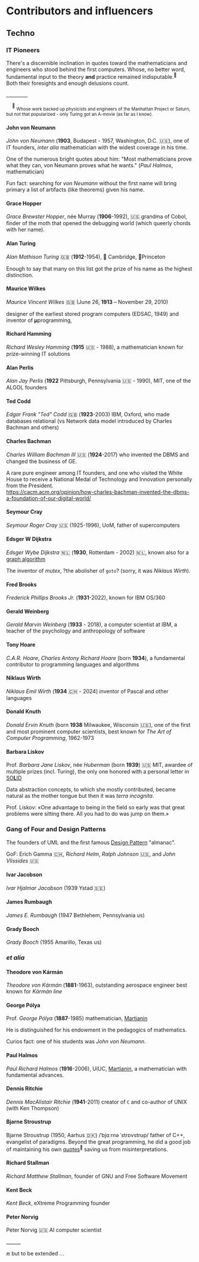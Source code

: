 # Contributors and influencers

## Techno

### IT Pioneers

There's a discernible inclination in quotes toward the mathematicians and engineers who stood behind the first computers. Whose, no better word, fundamental input to the theory **and** practice remained indisputable.<sup>:raising_hand:</sup> Both&nbsp;their&nbsp;foresights and enough delusions count.

\_________

&nbsp;&nbsp;&nbsp;&nbsp;<sup>:raising_hand:</sup> <sub>Whose work backed up physicists and engineers of the Manhattan Project or Saturn, but not that popularized - only Turing got an A-movie (as far as I know).</sub>

#### John von Neumann

_John von Neumann_ (**1903**, Budapest - 1957, Washington, D.C. 🇺🇸), one of IT founders, _inter alia_ mathematician with the widest coverage in his time. 

One of the numerous bright quotes about him: "Most mathematicians prove what they can, von Neumann proves what he wants." (_Paul Halmos_, mathematician)

Fun fact: searching for _von Neumann_ without the first name will bring primary a list of artifacts (like theorems) given his name.

#### Grace Hopper

_Grace Brewster Hopper_, née Murray (**1906**-1992), 🇺🇸 grandma of Cobol, finder of the moth that opened the debugging world (which queerly chords with her name).

#### Alan Turing

_Alan Mathison Turing_ 🇬🇧 (**1912**-1954), 🏅 Cambridge, 🏅Princeton

Enough to say that many on this list got the prize of his name as the highest distinction.

#### Maurice Wilkes

_Maurice Vincent Wilkes_ 🇬🇧 (June 26, **1913** – November 29, 2010) 

designer of the earliest stored program computers (EDSAC, 1949) and inventor of **μ**programming,

#### Richard Hamming

_Richard Wesley Hamming_ (**1915** 🇺🇸 - 1988), a mathematician known for prize-winning IT solutions

#### Alan Perlis

_Alan Jay Perlis_ (**1922** Pittsburgh, Pennsylvania :us: - 1990), MIT, one of the ALGOL founders

#### Ted Codd

_Edgar Frank "Ted" Codd_ 🇬🇧 (**1923**-2003) IBM, Oxford, who made databases relational (vs Network data model introduced by Charles Bachman and others)

#### Charles Bachman

_Charles William Bachman III_ 🇺🇸 (**1924**-2017) who invented the DBMS and changed the business of GE.

A rare pure engineer among IT founders, and one who visited the White House to receive a National Medal of Technology and Innovation personally from the President.\
https://cacm.acm.org/opinion/how-charles-bachman-invented-the-dbms-a-foundation-of-our-digital-world/

#### Seymour Cray

_Seymour Roger Cray_ 🇺🇸 (1925-1996), UoM, father of supercomputers

#### Edsger W Dijkstra

_Edsger Wybe Dijkstra_ 🇳🇱 (**1930**, Rotterdam  - 2002) 🇳🇱, known also for a [graph algorithm](https://en.wikipedia.org/wiki/Dijkstra%27s_algorithm)

 The inventor of _mutex_, ?the abolisher of `goto`? (sorry, it was _Niklaus Wirth_).

#### Fred Brooks

_Frederick Phillips Brooks Jr._ (**1931**-2022), known for IBM	OS/360

#### Gerald Weinberg

_Gerald Marvin Weinberg_ (**1933** - 2018), a computer scientist at IBM, a teacher of the psychology and anthropology of software

#### Tony Hoare

_C.A.R. Hoare_, _Charles Antony Richard Hoare_ (born **1934**), a fundamental contributor to programming languages and algorithms

#### Niklaus Wirth

_Niklaus Emil Wirth_ (**1934** 🇨🇭 - 2024) inventor of Pascal and other languages

#### Donald Knuth

_Donald Ervin Knuth_ (born **1938** Milwaukee, Wisconsin 🇺🇸), one of the first and most prominent computer scientists, best known for _The Art of Computer Programming_, 1962-1973

#### Barbara Liskov

Prof. _Barbara Jane Liskov_, née _Huberman_ (born **1939**) 🇺🇸 MIT, awardee of multiple prizes (incl. Turing), the only one honored with a personal letter in [SO**L**ID](https://en.wikipedia.org/wiki/SOLID)

Data abstraction concepts, to which she mostly contributed, became natural as the mother tongue but then it was *terra incognita*.

Prof. Liskov: «One advantage to being in the field so early was that great problems were sitting there. All you had to do was jump on them.»

### Gang of Four and Design Patterns

The founders of UML and the first famous [Design Pattern](https://en.wikipedia.org/wiki/Design_Patterns) "almanac".

GoF: Erich Gamma 🇨🇭, _Richard Helm_, _Ralph Johnson_ 🇺🇸, and _John Vlissides_ 🇺🇸


#### Ivar Jacobson 

_Ivar Hjalmar Jacobson_ (1939 Ystad 🇸🇪)

#### James Rumbaugh

_James E. Rumbaugh_ (1947  Bethlehem, Pennsylvania us)

#### Grady Booch

_Grady Booch_ (1955 Amarillo, Texas us)

#### 

### _et alia_

#### Theodore von Kármán

_Theodore von Kármán_ (**1881**-1963), outstanding aerospace engineer best known for _Kármán line_

#### George Pólya

Prof. _George Pólya_ (**1887**-1985) mathematician, [Martianin](https://en.wikipedia.org/wiki/The_Martians_(scientists))

He is distinguished for his endowment in the pedagogics of mathematics.

Curios fact: one of his students was _John von Neumann_.

#### Paul Halmos

_Paul Richard Halmos_ (**1916**-2006), UIUC, [Martianin](https://en.wikipedia.org/wiki/The_Martians_(scientists)), a mathematician with fundamental advances.

#### Dennis Ritchie

_Dennis MacAlistair Ritchie_ (**1941**-2011) creator of `C` and co-author of UNIX (with Ken Thompson)


#### Bjarne Stroustrup

Bjarne Stroustrup (1950, Aarhus 🇩🇰) /ˈbjɑːrnə ˈstrɒvstrʊp/ father of C++, evangelist of paradigms.
Beyond the great programming, he did a good job of maintaining his own [quotes](https://www.stroustrup.com/quotes.html)<sup>:link:</sup> saving us from misinterpretations.

#### Richard Stallman

_Richard Matthew Stallman_, founder of GNU and Free Software Movement

#### Kent Beck

_Kent Beck_, eXtreme Programming founder

#### Peter Norvig

Peter Norvig 🇺🇸 AI computer scientist

\______

:end: but to be extended ...
